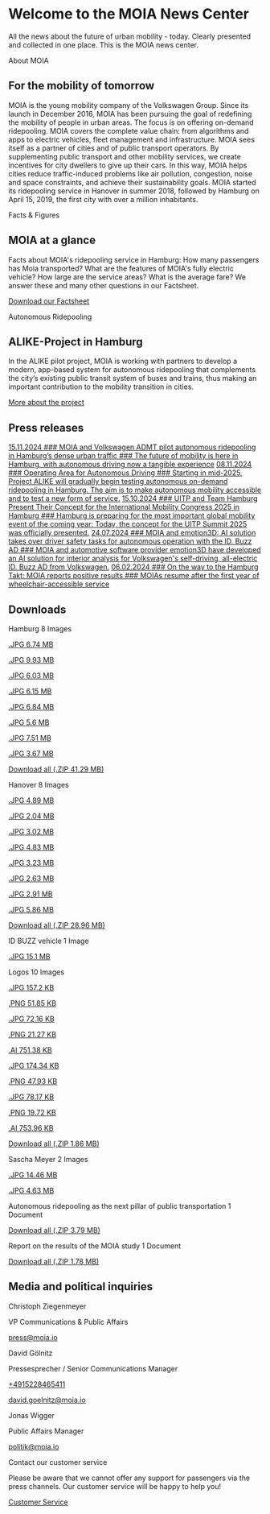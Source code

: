 Welcome to the MOIA News Center
==========

All the news about the future of urban mobility - today. Clearly presented and collected in one place. This is the MOIA news center.

About MOIA

For the mobility of tomorrow
----------

MOIA is the young mobility company of the Volkswagen Group. Since its launch in December 2016, MOIA has been pursuing the goal of redefining the mobility of people in urban areas. The focus is on offering on-demand ridepooling. MOIA covers the complete value chain: from algorithms and apps to electric vehicles, fleet management and infrastructure. MOIA sees itself as a partner of cities and of public transport operators. By supplementing public transport and other mobility services, we create incentives for city dwellers to give up their cars. In this way, MOIA helps cities reduce traffic-induced problems like air pollution, congestion, noise and space constraints, and achieve their sustainability goals. MOIA started its ridepooling service in Hanover in summer 2018, followed by Hamburg on April 15, 2019, the first city with over a million inhabitants.

Facts & Figures

MOIA at a glance
----------

Facts about MOIA's ridepooling service in Hamburg: How many passengers has Moia transported? What are the features of MOIA's fully electric vehicle? How large are the service areas? What is the average fare? We answer these and many other questions in our Factsheet.

[Download our Factsheet](https://www.moia.io/news-center/MOIA_Factsheet_Hamburg_EN.pdf)

Autonomous Ridepooling

ALIKE-Project in Hamburg
----------

In the ALIKE pilot project, MOIA is working with partners to develop a modern, app-based system for autonomous ridepooling that complements the city’s existing public transit system of buses and trains, thus making an important contribution to the mobility transition in cities.

[More about the project](https://www.moia.io/en/alike)

Press releases
----------

[15.11.2024 ### MOIA and Volkswagen ADMT pilot autonomous ridepooling in Hamburg’s dense urban traffic ### The future of mobility is here in Hamburg, with autonomous driving now a tangible experience](https://www.moia.io/en/news-center/moia-and-volkswagen-admt-pilot-autonomous-ridepooling-in-hamburgs-dense-urban-traffic)
[08.11.2024 ### Operating Area for Autonomous Driving ### Starting in mid-2025, Project ALIKE will gradually begin testing autonomous on-demand ridepooling in Hamburg. The aim is to make autonomous mobility accessible and to test a new form of service.](https://www.moia.io/en/news-center/operating-area-for-autonomous-driving)
[15.10.2024 ### UITP and Team Hamburg Present Their Concept for the International Mobility Congress 2025 in Hamburg ### Hamburg is preparing for the most important global mobility event of the coming year: Today, the concept for the UITP Summit 2025 was officially presented.](https://www.moia.io/en/news-center/uitp-and-team-hamburg-present-their-concept-for-the-international-mobility-congress-2025-in-hamburg)
[24.07.2024 ### MOIA and emotion3D: AI solution takes over driver safety tasks for autonomous operation with the ID. Buzz AD ### MOIA and automotive software provider emotion3D have developed an AI solution for interior analysis for Volkswagen's self-driving, all-electric ID. Buzz AD from Volkswagen.](https://www.moia.io/en/news-center/ai-takes-over-safety-tasks-from-the-driver)
[06.02.2024 ### On the way to the Hamburg Takt: MOIA reports positive results ### MOIAs resume after the first year of wheelchair-accessible service](https://www.moia.io/en/news-center/moia-reports-positive-results)

Downloads
----------

Hamburg 8 Images

[.JPG 6.74 MB](https://www.moia.io/news-center/downloads/hamburg/MOIA_Ansicht1.jpg)

[](https://www.moia.io/news-center/downloads/hamburg/MOIA_Ansicht1.jpg)

[.JPG 9.93 MB](https://www.moia.io/news-center/downloads/hamburg/MOIA_Ansicht2.jpg)

[](https://www.moia.io/news-center/downloads/hamburg/MOIA_Ansicht2.jpg)

[.JPG 6.03 MB](https://www.moia.io/news-center/downloads/hamburg/MOIA_Ansicht3.jpg)

[](https://www.moia.io/news-center/downloads/hamburg/MOIA_Ansicht3.jpg)

[.JPG 6.15 MB](https://www.moia.io/news-center/downloads/hamburg/MOIA_rueckansicht1.jpg)

[](https://www.moia.io/news-center/downloads/hamburg/MOIA_rueckansicht1.jpg)

[.JPG 6.84 MB](https://www.moia.io/news-center/downloads/hamburg/MOIA_rueckansicht2.jpg)

[](https://www.moia.io/news-center/downloads/hamburg/MOIA_rueckansicht2.jpg)

[.JPG 5.6 MB](https://www.moia.io/news-center/downloads/hamburg/MOIA_innenansicht.jpg)

[](https://www.moia.io/news-center/downloads/hamburg/MOIA_innenansicht.jpg)

[.JPG 7.51 MB](https://www.moia.io/news-center/downloads/hamburg/MOIA_WAV%20mit%20Rampe.jpg)

[](https://www.moia.io/news-center/downloads/hamburg/MOIA_WAV%20mit%20Rampe.jpg)

[.JPG 3.67 MB](https://www.moia.io/news-center/downloads/hamburg/MOIA_WAV_Vorderansicht.jpg)

[](https://www.moia.io/news-center/downloads/hamburg/MOIA_WAV_Vorderansicht.jpg)

[Download all (.ZIP 41.29 MB)](https://www.moia.io/news-center/downloads/hamburg/MOIA%20in%20Hamburg.zip)

Hanover 8 Images

[.JPG 4.89 MB](https://www.moia.io/news-center/downloads/hannover/200817_MOIA_Ladefeld%20Hannover_Zoom.JPG)

[](https://www.moia.io/news-center/downloads/hannover/200817_MOIA_Ladefeld%20Hannover_Zoom.JPG)

[.JPG 2.04 MB](https://www.moia.io/news-center/downloads/hannover/200817_MOIA_Ladefeld%20Hannover.JPG)

[](https://www.moia.io/news-center/downloads/hannover/200817_MOIA_Ladefeld%20Hannover.JPG)

[.JPG 3.02 MB](https://www.moia.io/news-center/downloads/hannover/200817_MOIA_Hannover_Oper.JPG)

[](https://www.moia.io/news-center/downloads/hannover/200817_MOIA_Hannover_Oper.JPG)

[.JPG 4.83 MB](https://www.moia.io/news-center/downloads/hannover/200817_MOIA_Hannover_Ladefeld%202.JPG)

[](https://www.moia.io/news-center/downloads/hannover/200817_MOIA_Hannover_Ladefeld%202.JPG)

[.JPG 3.23 MB](https://www.moia.io/news-center/downloads/hannover/200817_MOIA_Fahrzeuge%20Reihe_R%C3%BCckansicht.JPG)

[](https://www.moia.io/news-center/downloads/hannover/200817_MOIA_Fahrzeuge%20Reihe_R%C3%BCckansicht.JPG)

[.JPG 2.63 MB](https://www.moia.io/news-center/downloads/hannover/200817_MOIA_Fahrzeuge%20Lades%C3%A4ulen%201.JPG)

[](https://www.moia.io/news-center/downloads/hannover/200817_MOIA_Fahrzeuge%20Lades%C3%A4ulen%201.JPG)

[.JPG 2.91 MB](https://www.moia.io/news-center/downloads/hannover/200817_MOIA_Fahrzeuge%20in%20Reihe_vorne.JPG)

[](https://www.moia.io/news-center/downloads/hannover/200817_MOIA_Fahrzeuge%20in%20Reihe_vorne.JPG)

[.JPG 5.86 MB](https://www.moia.io/news-center/downloads/hannover/200817_MOIA_Fahrzeug%20quer%20vor%20Wasserturm.JPG)

[](https://www.moia.io/news-center/downloads/hannover/200817_MOIA_Fahrzeug%20quer%20vor%20Wasserturm.JPG)

[Download all (.ZIP 28.96 MB)](https://www.moia.io/news-center/downloads/hannover/MOIA%20in%20Hannover.zip)

ID BUZZ vehicle 1 Image

[.JPG 15.1 MB](https://www.moia.io/news-center/downloads/ID%20Buzz%20Fahrzeug/230315_MOIA_Pressebild_ID.jpg)

[](https://www.moia.io/news-center/downloads/ID%20Buzz%20Fahrzeug/230315_MOIA_Pressebild_ID.jpg)

Logos 10 Images

[.JPG 157.2 KB](https://www.moia.io/news-center/downloads/logos/Logos%20MOIA/MOIA_logo_black_HQ.jpg)

[](https://www.moia.io/news-center/downloads/logos/Logos%20MOIA/MOIA_logo_black_HQ.jpg)

[.PNG 51.85 KB](https://www.moia.io/news-center/downloads/logos/Logos%20MOIA/MOIA_logo_black_HQ.png)

[](https://www.moia.io/news-center/downloads/logos/Logos%20MOIA/MOIA_logo_black_HQ.png)

[.JPG 72.16 KB](https://www.moia.io/news-center/downloads/logos/Logos%20MOIA/MOIA_logo_black_LQ.jpg)

[](https://www.moia.io/news-center/downloads/logos/Logos%20MOIA/MOIA_logo_black_LQ.jpg)

[.PNG 21.27 KB](https://www.moia.io/news-center/downloads/logos/Logos%20MOIA/MOIA_logo_black_LQ.png)

[](https://www.moia.io/news-center/downloads/logos/Logos%20MOIA/MOIA_logo_black_LQ.png)

[.AI 751.38 KB](https://www.moia.io/news-center/downloads/logos/Logos%20MOIA/MOIA_logo_black_vector.ai)

[](https://www.moia.io/news-center/downloads/logos/Logos%20MOIA/MOIA_logo_black_vector.ai)

[.JPG 174.34 KB](https://www.moia.io/news-center/downloads/logos/Logos%20MOIA/MOIA_logo_white_HQ.jpg)

[](https://www.moia.io/news-center/downloads/logos/Logos%20MOIA/MOIA_logo_white_HQ.jpg)

[.PNG 47.93 KB](https://www.moia.io/news-center/downloads/logos/Logos%20MOIA/MOIA_logo_white_HQ.png)

[](https://www.moia.io/news-center/downloads/logos/Logos%20MOIA/MOIA_logo_white_HQ.png)

[.JPG 78.17 KB](https://www.moia.io/news-center/downloads/logos/Logos%20MOIA/MOIA_logo_white_LQ.jpg)

[](https://www.moia.io/news-center/downloads/logos/Logos%20MOIA/MOIA_logo_white_LQ.jpg)

[.PNG 19.72 KB](https://www.moia.io/news-center/downloads/logos/Logos%20MOIA/MOIA_logo_white_LQ.png)

[](https://www.moia.io/news-center/downloads/logos/Logos%20MOIA/MOIA_logo_white_LQ.png)

[.AI 753.96 KB](https://www.moia.io/news-center/downloads/logos/Logos%20MOIA/MOIA_logo_white_vector.ai)

[](https://www.moia.io/news-center/downloads/logos/Logos%20MOIA/MOIA_logo_white_vector.ai)

[Download all (.ZIP 1.86 MB)](https://www.moia.io/news-center/downloads/logos/Logos%20MOIA/MOIA%20Logos.zip)

Sascha Meyer 2 Images

[.JPG 14.46 MB](https://www.moia.io/news-center/downloads/sascha-meyer/Sascha%20Meyer/Sascha%20Meyer.jpg)

[](https://www.moia.io/news-center/downloads/sascha-meyer/Sascha%20Meyer/Sascha%20Meyer.jpg)

[.JPG 4.63 MB](https://www.moia.io/news-center/downloads/sascha-meyer/Sascha%20Meyer/CEO%20MOIA_Sascha%20Meyer_im%20MOIA.jpg)

[](https://www.moia.io/news-center/downloads/sascha-meyer/Sascha%20Meyer/CEO%20MOIA_Sascha%20Meyer_im%20MOIA.jpg)

Autonomous ridepooling as the next pillar of public transportation 1 Document

[Download all (.ZIP 3.79 MB)](https://www.moia.io/news-center/downloads/MOIA_autonomous-ridepooling_white-paper_EN.pdf)

Report on the results of the MOIA study 1 Document

[Download all (.ZIP 1.78 MB)](https://www.moia.io/news-center/downloads/220201_MOIA_Report_Results_MOIA-study.pdf)

Media and political inquiries
----------

Christoph Ziegenmeyer

VP Communications & Public Affairs

[press@moia.io](tel:press@moia.io)

David Gölnitz

Pressesprecher / Senior Communications Manager

[\+4915228465411](tel:+4915228465411)

[david.goelnitz@moia.io](mailto:david.goelnitz@moia.io)

Jonas Wigger

Public Affairs Manager

[politik@moia.io](mailto:politik@moia.io)

Contact our customer service

Please be aware that we cannot offer any support for passengers via the press channels. Our customer service will be happy to help you!

[Customer Service](https://help.moia.io/hc/en)
